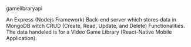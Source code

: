 gamelibraryapi

An Express (Nodejs Framework) Back-end server which stores data in MongoDB witch CRUD (Create, Read, Update, and Delete) Functionalities. The data handeled is for a Video Game Library (React-Native Mobile Application). 
